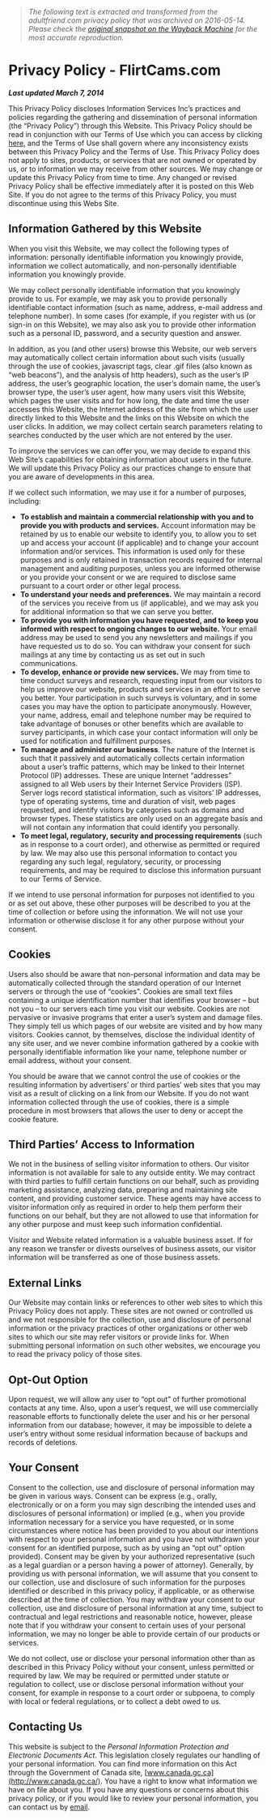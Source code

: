 > *The following text is extracted and transformed from the adultfriend.com privacy policy that was archived on 2016-05-14. Please check the [original snapshot on the Wayback Machine](https://web.archive.org/web/20160514223703id_/http%3A//www.flirtcams.com/privacy-policy) for the most accurate reproduction.*

# Privacy Policy - FlirtCams.com

**_Last updated March 7, 2014_**

This Privacy Policy discloses Information Services Inc’s practices and policies regarding the gathering and dissemination of personal information (the “Privacy Policy”) through this Website. This Privacy Policy should be read in conjunction with our Terms of Use which you can access by clicking [here](http://www.flirtcams.com/terms-conditions/ "Terms & Conditions"), and the Terms of Use shall govern where any inconsistency exists between this Privacy Policy and the Terms of Use. This Privacy Policy does not apply to sites, products, or services that are not owned or operated by us, or to information we may receive from other sources. We may change or update this Privacy Policy from time to time. Any changed or revised Privacy Policy shall be effective immediately after it is posted on this Web Site. If you do not agree to the terms of this Privacy Policy, you must discontinue using this Webs Site.

## Information Gathered by this Website

When you visit this Website, we may collect the following types of information: personally identifiable information you knowingly provide, information we collect automatically, and non-personally identifiable information you knowingly provide.

We may collect personally identifiable information that you knowingly provide to us. For example, we may ask you to provide personally identifiable contact information (such as name, address, e-mail address and telephone number). In some cases (for example, if you register with us (or sign-in on this Website), we may also ask you to provide other information such as a personal ID, password, and a security question and answer.

In addition, as you (and other users) browse this Website, our web servers may automatically collect certain information about such visits (usually through the use of cookies, javascript tags, clear .gif files (also known as “web beacons”), and the analysis of http headers), such as the user’s IP address, the user’s geographic location, the user’s domain name, the user’s browser type, the user’s user agent, how many users visit this Website, which pages the user visits and for how long, the date and time the user accesses this Website, the Internet address of the site from which the user directly linked to this Website and the links on this Website on which the user clicks. In addition, we may collect certain search parameters relating to searches conducted by the user which are not entered by the user.

To improve the services we can offer you, we may decide to expand this Web Site’s capabilities for obtaining information about users in the future. We will update this Privacy Policy as our practices change to ensure that you are aware of developments in this area.

If we collect such information, we may use it for a number of purposes, including:

  * **To establish and maintain a commercial relationship with you and to provide you with products and services.** Account information may be retained by us to enable our website to identify you, to allow you to set up and access your account (if applicable) and to change your account information and/or services. This information is used only for these purposes and is only retained in transaction records required for internal management and auditing purposes, unless you are informed otherwise or you provide your consent or we are required to disclose same pursuant to a court order or other legal process.
  * **To understand your needs and preferences.** We may maintain a record of the services you receive from us (if applicable), and we may ask you for additional information so that we can serve you better.
  * **To provide you with information you have requested, and to keep you informed with respect to ongoing changes to our website.** Your email address may be used to send you any newsletters and mailings if you have requested us to do so. You can withdraw your consent for such mailings at any time by contacting us as set out in such communications.
  * **To develop, enhance or provide new services.** We may from time to time conduct surveys and research, requesting input from our visitors to help us improve our website, products and services in an effort to serve you better. Your participation in such surveys is voluntary, and in some cases you may have the option to participate anonymously. However, your name, address, email and telephone number may be required to take advantage of bonuses or other benefits which are available to survey participants, in which case your contact information will only be used for notification and fulfillment purposes.
  * **To manage and administer our business**. The nature of the Internet is such that it passively and automatically collects certain information about a user’s traffic patterns, which may be linked to their Internet Protocol (IP) addresses. These are unique Internet “addresses” assigned to all Web users by their Internet Service Providers (ISP). Server logs record statistical information, such as visitors’ IP addresses, type of operating systems, time and duration of visit, web pages requested, and identify visitors by categories such as domains and browser types. These statistics are only used on an aggregate basis and will not contain any information that could identify you personally.
  * **To meet legal, regulatory, security and processing requirements** (such as in response to a court order), and otherwise as permitted or required by law. We may also use this personal information to contact you regarding any such legal, regulatory, security, or processing requirements, and may be required to disclose this information pursuant to our Terms of Service.



If we intend to use personal information for purposes not identified to you or as set out above, these other purposes will be described to you at the time of collection or before using the information. We will not use your information or otherwise disclose it for any other purpose without your consent.

## Cookies

Users also should be aware that non-personal information and data may be automatically collected through the standard operation of our Internet servers or through the use of “cookies”. Cookies are small text files containing a unique identification number that identifies your browser – but not you – to our servers each time you visit our website. Cookies are not pervasive or invasive programs that enter a user’s system and damage files. They simply tell us which pages of our website are visited and by how many visitors. Cookies cannot, by themselves, disclose the individual identity of any site user, and we never combine information gathered by a cookie with personally identifiable information like your name, telephone number or email address, without your consent.

You should be aware that we cannot control the use of cookies or the resulting information by advertisers’ or third parties’ web sites that you may visit as a result of clicking on a link from our Website. If you do not want information collected through the use of cookies, there is a simple procedure in most browsers that allows the user to deny or accept the cookie feature.

## Third Parties’ Access to Information

We not in the business of selling visitor information to others. Our visitor information is not available for sale to any outside entity. We may contract with third parties to fulfill certain functions on our behalf, such as providing marketing assistance, analyzing data, preparing and maintaining site content, and providing customer service. These agents may have access to visitor information only as required in order to help them perform their functions on our behalf, but they are not allowed to use that information for any other purpose and must keep such information confidential.

Visitor and Website related information is a valuable business asset. If for any reason we transfer or divests ourselves of business assets, our visitor information will be transferred as one of those business assets.

## External Links

Our Website may contain links or references to other web sites to which this Privacy Policy does not apply. These sites are not owned or controlled us and we not responsible for the collection, use and disclosure of personal information or the privacy practices of other organizations or other web sites to which our site may refer visitors or provide links for. When submitting personal information on such other websites, we encourage you to read the privacy policy of those sites.

## Opt-Out Option

Upon request, we will allow any user to “opt out” of further promotional contacts at any time. Also, upon a user’s request, we will use commercially reasonable efforts to functionally delete the user and his or her personal information from our database; however, it may be impossible to delete a user’s entry without some residual information because of backups and records of deletions.

## Your Consent

Consent to the collection, use and disclosure of personal information may be given in various ways. Consent can be express (e.g., orally, electronically or on a form you may sign describing the intended uses and disclosures of personal information) or implied (e.g., when you provide information necessary for a service you have requested, or in some circumstances where notice has been provided to you about our intentions with respect to your personal information and you have not withdrawn your consent for an identified purpose, such as by using an “opt out” option provided). Consent may be given by your authorized representative (such as a legal guardian or a person having a power of attorney). Generally, by providing us with personal information, we will assume that you consent to our collection, use and disclosure of such information for the purposes identified or described in this privacy policy, if applicable, or as otherwise described at the time of collection. You may withdraw your consent to our collection, use and disclosure of personal information at any time, subject to contractual and legal restrictions and reasonable notice, however, please note that if you withdraw your consent to certain uses of your personal information, we may no longer be able to provide certain of our products or services.

We do not collect, use or disclose your personal information other than as described in this Privacy Policy without your consent, unless permitted or required by law. We may be required or permitted under statute or regulation to collect, use or disclose personal information without your consent, for example in response to a court order or subpoena, to comply with local or federal regulations, or to collect a debt owed to us.

## Contacting Us

This website is subject to the _Personal Information Protection and Electronic Documents Act_. This legislation closely regulates our handling of your personal information. You can find more information on this Act through the Government of Canada site, [www.canada.gc.ca](http://www.canada.gc.ca/). You have a right to know what information we have on file about you. If you have any questions or concerns about this privacy policy, or if you would like to review your personal information, you can contact us by [email](http://www.flirtcams.com/contact-us/ "Contact Us").
